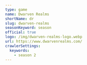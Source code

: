 ```yaml
---
type: game
name: Dwarven Realms
shortName: dr
slug: dwarven-realms
seasonKeyword: season
official: true
logo: /img/dwarven-realms-logo.webp
url: https://www.dwarvenrealms.com/
crawlerSettings:
  keywords:
    - season 2
---
```

